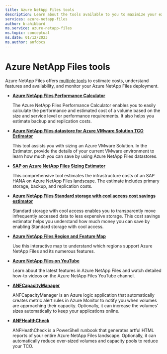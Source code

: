 ```yaml
---
title: Azure NetApp Files tools
description: Learn about the tools available to you to maximize your experience and savings with Azure NetApp Files.
services: azure-netapp-files
author: b-ahibbard
ms.service: azure-netapp-files
ms.topic: conceptual
ms.date: 01/12/2023
ms.author: anfdocs
---
```


# Azure NetApp Files tools 

Azure NetApp Files offers [multiple tools](https://aka.ms/anftools) to estimate costs, understand features and availability, and monitor your Azure NetApp Files deployment.

* [**Azure NetApp Files Performance Calculator**](https://aka.ms/anfcalc)

    The Azure NetApp Files Performance Calculator enables you to easily calculate the performance and estimated cost of a volume based on the size and service level or performance requirements. It also helps you estimate backup and replication costs.

* [**Azure NetApp Files datastore for Azure VMware Solution TCO Estimator**](https://aka.ms/anfavscalc)

    This tool assists you with sizing an Azure VMware Solution. In the Estimator, provide the details of your current VMware environment to learn how much you can save by using Azure NetApp Files datastores.

* [**SAP on Azure NetApp Files Sizing Estimator**](https://aka.ms/anfsapcalc)

    This comprehensive tool estimates the infrastructure costs of an SAP HANA on Azure NetApp Files landscape. The estimate includes primary storage, backup, and replication costs.

* [**Azure NetApp Files Standard storage with cool access cost savings estimator**](https://aka.ms/anfcoolaccesscalc)

    Standard storage with cool access enables you to transparently move infrequently accessed data to less expensive storage. This cost savings estimator helps you understand how much money you can save by enabling Standard storage with cool access.

* [**Azure NetApp Files Region and Feature Map**](https://aka.ms/anfmap)
    
    Use this interactive map to understand which regions support Azure NetApp Files and its numerous features. 

* [**Azure NetApp Files on YouTube**](https://www.youtube.com/@azurenetappfiles)

    Learn about the latest features in Azure NetApp Files and watch detailed how-to videos on the Azure NetApp Files YouTube channel. 

* [**ANFCapacityManager**](https://github.com/ANFTechTeam/ANFCapacityManager)

    ANFCapacityManager is an Azure logic application that automatically creates metric alert rules in Azure Monitor to notify you when volumes are approaching their capacity. Optionally, it can increase the volumes' sizes automatically to keep your applications online.

* [**ANFHealthCheck**](https://github.com/seanluce/ANFHealthCheck)

    ANFHeathCheck is a PowerShell runbook that generates artful HTML reports of your entire Azure NetApp Files landscape. Optionally, it can automatically reduce over-sized volumes and capacity pools to reduce your TCO.
